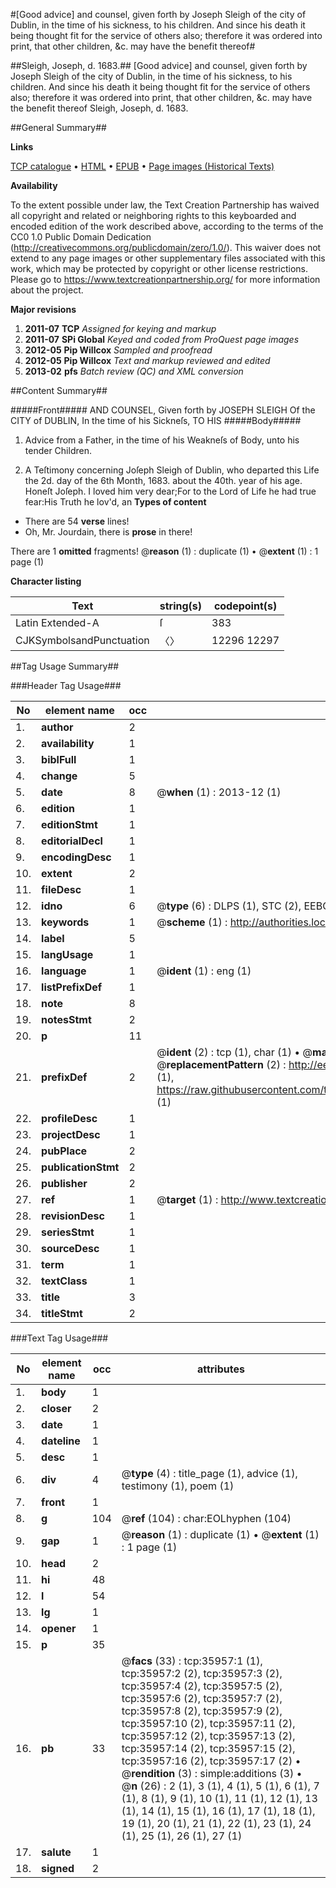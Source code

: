#[Good advice] and counsel, given forth by Joseph Sleigh of the city of Dublin, in the time of his sickness, to his children. And since his death it being thought fit for the service of others also; therefore it was ordered into print, that other children, &c. may have the benefit thereof#

##Sleigh, Joseph, d. 1683.##
[Good advice] and counsel, given forth by Joseph Sleigh of the city of Dublin, in the time of his sickness, to his children. And since his death it being thought fit for the service of others also; therefore it was ordered into print, that other children, &c. may have the benefit thereof
Sleigh, Joseph, d. 1683.

##General Summary##

**Links**

[TCP catalogue](http://www.ota.ox.ac.uk/tcp/)  • 
[HTML](http://tei.it.ox.ac.uk/tcp/Texts-HTML/free/A60/A60371.html)  • 
[EPUB](http://tei.it.ox.ac.uk/tcp/Texts-EPUB/free/A60/A60371.epub) • 
[Page images (Historical Texts)](https://historicaltexts.jisc.ac.uk/eebo-99831494e)

**Availability**

To the extent possible under law, the Text Creation Partnership has waived all copyright and related or neighboring rights to this keyboarded and encoded edition of the work described above, according to the terms of the CC0 1.0 Public Domain Dedication (http://creativecommons.org/publicdomain/zero/1.0/). This waiver does not extend to any page images or other supplementary files associated with this work, which may be protected by copyright or other license restrictions. Please go to https://www.textcreationpartnership.org/ for more information about the project.

**Major revisions**

1. __2011-07__ __TCP__ *Assigned for keying and markup*
1. __2011-07__ __SPi Global__ *Keyed and coded from ProQuest page images*
1. __2012-05__ __Pip Willcox__ *Sampled and proofread*
1. __2012-05__ __Pip Willcox__ *Text and markup reviewed and edited*
1. __2013-02__ __pfs__ *Batch review (QC) and XML conversion*

##Content Summary##

#####Front#####
AND COUNSEL, Given forth by JOSEPH SLEIGH Of the CITY of DUBLIN, In the time of his Sickneſs, TO HIS
#####Body#####

1. Advice from a Father, in the time of his Weakneſs of Body, unto his tender Children.

1. A Teſtimony concerning Joſeph Sleigh of Dublin, who departed this Life the 2d. day of the 6th Month, 1683. about the 40th. year of his age.
Honeſt Joſeph. I loved him very dear;For to the Lord of Life he had true fear:His Truth he lov'd, an
**Types of content**

  * There are 54 **verse** lines!
  * Oh, Mr. Jourdain, there is **prose** in there!

There are 1 **omitted** fragments! 
 @__reason__ (1) : duplicate (1)  •  @__extent__ (1) : 1 page (1)

**Character listing**


|Text|string(s)|codepoint(s)|
|---|---|---|
|Latin Extended-A|ſ|383|
|CJKSymbolsandPunctuation|〈〉|12296 12297|

##Tag Usage Summary##

###Header Tag Usage###

|No|element name|occ|attributes|
|---|---|---|---|
|1.|__author__|2||
|2.|__availability__|1||
|3.|__biblFull__|1||
|4.|__change__|5||
|5.|__date__|8| @__when__ (1) : 2013-12 (1)|
|6.|__edition__|1||
|7.|__editionStmt__|1||
|8.|__editorialDecl__|1||
|9.|__encodingDesc__|1||
|10.|__extent__|2||
|11.|__fileDesc__|1||
|12.|__idno__|6| @__type__ (6) : DLPS (1), STC (2), EEBO-CITATION (1), PROQUEST (1), VID (1)|
|13.|__keywords__|1| @__scheme__ (1) : http://authorities.loc.gov/ (1)|
|14.|__label__|5||
|15.|__langUsage__|1||
|16.|__language__|1| @__ident__ (1) : eng (1)|
|17.|__listPrefixDef__|1||
|18.|__note__|8||
|19.|__notesStmt__|2||
|20.|__p__|11||
|21.|__prefixDef__|2| @__ident__ (2) : tcp (1), char (1)  •  @__matchPattern__ (2) : ([0-9\-]+):([0-9IVX]+) (1), (.+) (1)  •  @__replacementPattern__ (2) : http://eebo.chadwyck.com/downloadtiff?vid=$1&page=$2 (1), https://raw.githubusercontent.com/textcreationpartnership/Texts/master/tcpchars.xml#$1 (1)|
|22.|__profileDesc__|1||
|23.|__projectDesc__|1||
|24.|__pubPlace__|2||
|25.|__publicationStmt__|2||
|26.|__publisher__|2||
|27.|__ref__|1| @__target__ (1) : http://www.textcreationpartnership.org/docs/. (1)|
|28.|__revisionDesc__|1||
|29.|__seriesStmt__|1||
|30.|__sourceDesc__|1||
|31.|__term__|1||
|32.|__textClass__|1||
|33.|__title__|3||
|34.|__titleStmt__|2||


###Text Tag Usage###

|No|element name|occ|attributes|
|---|---|---|---|
|1.|__body__|1||
|2.|__closer__|2||
|3.|__date__|1||
|4.|__dateline__|1||
|5.|__desc__|1||
|6.|__div__|4| @__type__ (4) : title_page (1), advice (1), testimony (1), poem (1)|
|7.|__front__|1||
|8.|__g__|104| @__ref__ (104) : char:EOLhyphen (104)|
|9.|__gap__|1| @__reason__ (1) : duplicate (1)  •  @__extent__ (1) : 1 page (1)|
|10.|__head__|2||
|11.|__hi__|48||
|12.|__l__|54||
|13.|__lg__|1||
|14.|__opener__|1||
|15.|__p__|35||
|16.|__pb__|33| @__facs__ (33) : tcp:35957:1 (1), tcp:35957:2 (2), tcp:35957:3 (2), tcp:35957:4 (2), tcp:35957:5 (2), tcp:35957:6 (2), tcp:35957:7 (2), tcp:35957:8 (2), tcp:35957:9 (2), tcp:35957:10 (2), tcp:35957:11 (2), tcp:35957:12 (2), tcp:35957:13 (2), tcp:35957:14 (2), tcp:35957:15 (2), tcp:35957:16 (2), tcp:35957:17 (2)  •  @__rendition__ (3) : simple:additions (3)  •  @__n__ (26) : 2 (1), 3 (1), 4 (1), 5 (1), 6 (1), 7 (1), 8 (1), 9 (1), 10 (1), 11 (1), 12 (1), 13 (1), 14 (1), 15 (1), 16 (1), 17 (1), 18 (1), 19 (1), 20 (1), 21 (1), 22 (1), 23 (1), 24 (1), 25 (1), 26 (1), 27 (1)|
|17.|__salute__|1||
|18.|__signed__|2||
